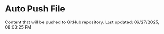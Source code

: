 # Auto Push File

Content that will be pushed to GitHub repository.
Last updated: 06/27/2025, 08:03:25 PM